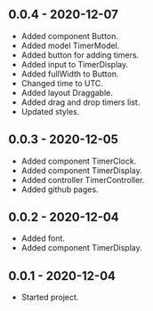 ## 0.0.4 - 2020-12-07
- Added component Button.
- Added model TimerModel.
- Added button for adding timers.
- Added input to TimerDisplay.
- Added fullWidth to Button.
- Changed time to UTC.
- Added layout Draggable.
- Added drag and drop timers list.
- Updated styles.

## 0.0.3 - 2020-12-05
- Added component TimerClock.
- Added component TimerDisplay.
- Added controller TimerController.
- Added github pages.

## 0.0.2 - 2020-12-04
- Added font.
- Added component TimerDisplay.

## 0.0.1 - 2020-12-04
- Started project.
